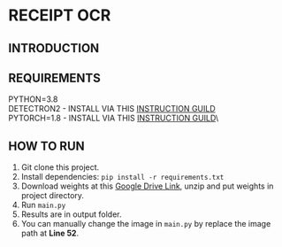 # RECEIPT OCR

## **INTRODUCTION**
## **REQUIREMENTS**
PYTHON=3.8\
DETECTRON2 - INSTALL VIA THIS [INSTRUCTION GUILD](https://detectron2.readthedocs.io/en/latest/tutorials/install.html)\
PYTORCH=1.8 - INSTALL VIA THIS [INSTRUCTION GUILD](https://pytorch.org/get-started/locally/)\
## **HOW TO RUN**
1. Git clone this project.
2. Install dependencies: ```pip install -r requirements.txt```
2. Download weights at this [Google Drive Link](https://drive.google.com/file/d/1vQwn0lt_GmuflmPc2P9MIbJHTcfelKF2/view?usp=sharing), unzip and put weights in project directory.
3. Run ```main.py```
4. Results are in output folder.
5. You can manually change the image in ```main.py``` by replace the image path at **Line 52**.
